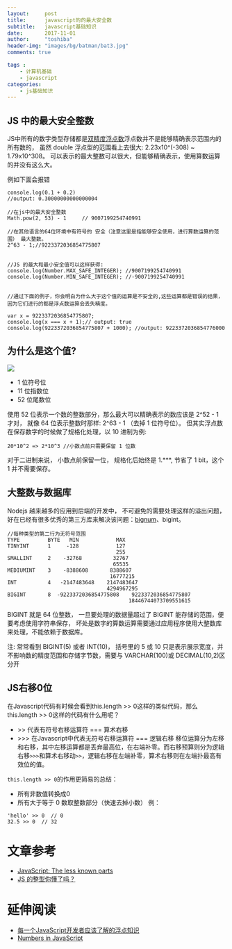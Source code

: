```yaml
---
layout:     post
title:      javascript的的最大安全数
subtitle:   javascript基础知识
date:       2017-11-01
author:     "toshiba"
header-img: "images/bg/batman/bat3.jpg"
comments: true

tags :
    - 计算机基础
    - javascript
categories:
    - js基础知识
---
```


## JS 中的最大安全整数
JS中所有的数字类型存储都是[双精度浮点数](https://zh.wikipedia.org/wiki/%E9%9B%99%E7%B2%BE%E5%BA%A6%E6%B5%AE%E9%BB%9E%E6%95%B8)浮点数并不是能够精确表示范围内的所有数的， 虽然 double 浮点型的范围看上去很大: 2.23x10^(-308) ~ 1.79x10^308。 可以表示的最大整数可以很大，但能够精确表示，使用算数运算的并没有这么大。

例如下面会报错
```
console.log(0.1 + 0.2)
//output: 0.30000000000000004

//在js中的最大安全整数
Math.pow(2, 53) - 1     // 9007199254740991

//在其他语言的64位环境中有符号的 安全（注意这里是指能够安全使用，进行算数运算的范围） 最大整数。
2^63 - 1;//9223372036854775807


//JS 的最大和最小安全值可以这样获得:
console.log(Number.MAX_SAFE_INTEGER); //9007199254740991
console.log(Number.MIN_SAFE_INTEGER); //-9007199254740991


//通过下面的例子，你会明白为什么大于这个值的运算是不安全的,这些运算都是错误的结果， 因为它们进行的都是浮点数运算会丢失精度。

var x = 9223372036854775807;
console.log(x === x + 1);// output: true
console.log(9223372036854775807 + 1000); //output: 9223372036854776000

```

## 为什么是这个值?
![](https://cdn.darknights.cn/assets/images/in-post/js-base/number.png)

* 1 位符号位
* 11 位指数位
* 52 位尾数位


使用 52 位表示一个数的整数部分，那么最大可以精确表示的数应该是 2^52 - 1 才对， 就像 64 位表示整数时那样: 2^63 - 1 （去掉 1 位符号位）。 但其实浮点数在保存数字的时候做了规格化处理，以 10 进制为例:

```
20*10^2 => 2*10^3 //小数点前只需要保留 1 位数
```

对于二进制来说， 小数点前保留一位， 规格化后始终是 1.***, 节省了 1 bit，这个 1 并不需要保存。


## 大整数与数据库
Nodejs 越来越多的应用到后端的开发中， 不可避免的需要处理这样的溢出问题， 好在已经有很多优秀的第三方库来解决该问题：[bignum](https://github.com/justmoon/node-bignum)、bigint。


```
//每种类型的第二行为无符号范围
TYPE         BYTE   MIN            MAX
TINYINT      1     -128            127
                                   255
SMALLINT     2    -32768          32767
                                  65535
MEDIUMINT    3    -8388608       8388607
                                 16777215
INT          4   -2147483648    2147483647
                                4294967295
BIGINT       8  -9223372036854775808    9223372036854775807
                                       18446744073709551615
```
BIGINT 就是 64 位整数， 一旦要处理的数据量超过了 BIGINT 能存储的范围，便要考虑使用字符串保存， 坏处是数字的算数运算需要通过应用程序使用大整数库来处理，不能依赖于数据库。

注: 常常看到 BIGINT(5) 或者 INT(10)， 括号里的 5 或 10 只是表示展示宽度，并不影响数的精度范围和存储字节数，需要与 VARCHAR(100)或 DECIMAL(10,2)区分开




## JS右移0位
在Javascript代码有时候会看到this.length >> 0这样的类似代码，那么this.length >> 0这样的代码有什么用呢？
* \>\> 代表有符号右移运算符 === 算术右移
* \>\>\> 在Javascript中代表无符号右移运算符 === 逻辑右移
移位运算分为左移和右移，其中左移运算都是丢弃最高位，在右端补零。而右移预算则分为逻辑右移<code>>>></code>和算术右移动<code>>></code>，逻辑右移在左端补零，算术右移则在左端扑最高有效位的值。

<code>this.length >> 0</code>的作用更简易的总结：

* 所有非数值转换成0
* 所有大于等于 0 数取整数部分（快速去掉小数）
例：
```
'hello' >> 0  // 0
32.5 >> 0  // 32
```

# 文章参考
* [JavaScript: The less known parts](http://michalbe.blogspot.sg/2013/03/javascript-less-known-parts-bitwise.html)
* [JS 的整型你懂了吗？](https://segmentfault.com/a/1190000002608050)

# 延伸阅读
* [每一个JavaScript开发者应该了解的浮点知识](http://yanhaijing.com/javascript/2014/03/14/what-every-javascript-developer-should-know-about-floating-points/)
* [Numbers in JavaScript](http://jser.it/blog/2014/07/07/numbers-in-javascript/)
